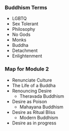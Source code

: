 ### Buddhism Terms
- LGBTQ
- Sex Tolerant
- Philosophy
- No Gods
- Monks
- Buddha
- Detachment
- Enlightenment
### Map for Module 2
- Renunciate Culture
- The Life of a Buddha
- Renouncing Desire
	- Theravada Buddhism
- Desire as Poison
	- Mahayana Buddhism
- Desire as Ritual Bliss
	- Modern Buddhism
- Desire as in progress